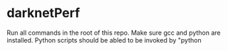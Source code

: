 # darknetPerf

Run all commands in the root of this repo.
Make sure gcc and python are installed. Python scripts should be abled to be invoked by "python <script>.py"

Give exec to each script.
  chmod +x <script> 

Install, download, modify all files.
  ./install

Start training for YOLO, total training time will be logged into "execTime"
  ./run
